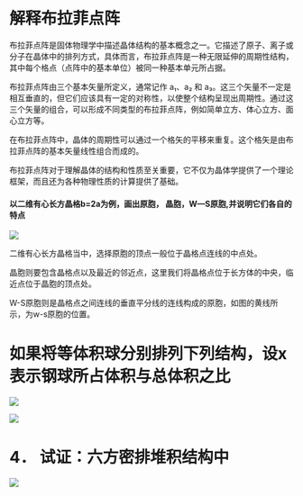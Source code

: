 # 解释布拉菲点阵

布拉菲点阵是固体物理学中描述晶体结构的基本概念之一。它描述了原子、离子或分子在晶体中的排列方式，具体而言，布拉菲点阵是一种无限延伸的周期性结构，其中每个格点（点阵中的基本单位）被同一种基本单元所占据。

布拉菲点阵由三个基本矢量所定义，通常记作 a₁、a₂ 和 a₃。这三个矢量不一定是相互垂直的，但它们应该具有一定的对称性，以使整个结构呈现出周期性。通过这三个矢量的组合，可以形成不同类型的布拉菲点阵，例如简单立方、体心立方、面心立方等。

在布拉菲点阵中，晶体的周期性可以通过一个格矢的平移来重复。这个格矢是由布拉菲点阵的基本矢量线性组合而成的。

布拉菲点阵对于理解晶体的结构和性质至关重要，它不仅为晶体学提供了一个理论框架，而且还为各种物理性质的计算提供了基础。

#### 以二维有心长方晶格b=2a为例，画出原胞， 晶胞，W—S原胞,并说明它们各自的特点

![](C:\Users\86151\AppData\Roaming\marktext\images\2024-02-22-16-45-16-301ef15646c29c2f4a8a26d065dfb0a.jpg)

二维有心长方晶格当中，选择原胞的顶点一般位于晶格点连线的中点处。

晶胞则要包含晶格点以及最近的邻近点，这里我们将晶格点位于长方体的中央，临近点位于晶胞的顶点处。

W-S原胞则是晶格点之间连线的垂直平分线的连线构成的原胞，如图的黄线所示，为w-s原胞的位置。

# 如果将等体积球分别排列下列结构，设x表示钢球所占体积与总体积之比

![](C:\Users\86151\AppData\Roaming\marktext\images\2024-02-22-17-17-39-7e4afb6ae5d90afac789ab793532101.jpg)

![](C:\Users\86151\AppData\Roaming\marktext\images\2024-02-22-17-17-48-e2d908de968bf9095f196425864de60.jpg)

# 4． 试证：六方密排堆积结构中

![](C:\Users\86151\AppData\Roaming\marktext\images\2024-02-22-17-26-00-490ed4bf852796d7e725775bc29c5f3.jpg)
